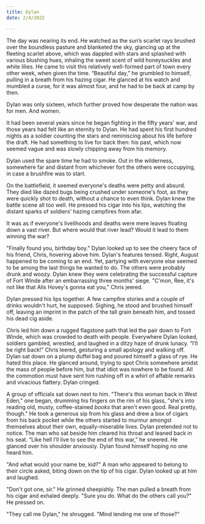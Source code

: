 ```yaml
---
title: Dylan
date: 2/4/2022

---
```


The day was nearing its end. He watched as the sun’s scarlet rays brushed over the boundless pasture and blanketed the sky, glancing up at the fleeting scarlet above, which was dappled with stars and splashed with various blushing hues, inhaling the sweet scent of wild honeysuckles and white lilies. He came to visit this relatively well-formed part of town every other week, when given the time. “Beautiful day,” he grumbled to himself, pulling in a breath from his hazing cigar. He glanced at his watch and mumbled a curse, for it was almost four, and he had to be back at camp by then.

Dylan was only sixteen, which further proved how desperate the nation was for men. And women.

It had been several years since he began fighting in the fifty years' war, and those years had felt like an eternity to Dylan. He had spent his first hundred nights as a soldier counting the stars and reminiscing about his life before the draft. He had something to live for back then: his past, which now seemed vague and was slowly chipping away from his memory.

Dylan used the spare time he had to smoke. Out in the wilderness, somewhere far and distant from whichever fort the others were occupying, in case a brushfire was to start.

On the battlefield, it seemed everyone's deaths were petty and absurd. They died like dazed bugs being crushed under someone's foot, as they were quickly shot to death, without a chance to even think. Dylan knew the battle scene all too well. He pressed his cigar into his lips, watching the distant sparks of soldiers' hazing campfires from afar.

It was as if everyone's livelihoods and deaths were mere leaves floating down a vast river. But where would that river lead? Would it lead to them winning the war?

"Finally found you, birthday boy." Dylan looked up to see the cheery face of his friend, Chris, hovering above him. Dylan's features tensed. Right, August happened to be coming to an end. Yet, partying with everyone else seemed to be among the last things he wanted to do. The others were probably drunk and woozy. Dylan knew they were celebrating the successful capture of Fort Winde after an embarrassing three months' siege. "C'mon, Ree, it's not like that Alis Hovey's gonna eat you," Chris jeered.

Dylan pressed his lips together. A few campfire stories and a couple of drinks wouldn't hurt, he supposed. Sighing, he stood and brushed himself off, leaving an imprint in the patch of the tall grain beneath him, and tossed his dead cig aside.

Chris led him down a rugged flagstone path that led the pair down to Fort Winde, which was crowded to death with people. Everywhere Dylan looked, soldiers gambled, wrestled, and laughed in a ditzy haze of drunk lunacy. “I’ll be right back!” Chris leered, gesturing a small apology and walking off. Dylan sat down on a plump duffel bag and poured himself a glass of rye. He hated this place. He glanced around, trying to spot Chris somewhere amidst the mass of people before him, but that idiot was nowhere to be found. All the commotion must have sent him rushing off in a whirl of affable remarks and vivacious flattery. Dylan cringed.

A group of officials sat down next to him. "There's this woman back in West Eden," one began, drumming his fingers on the rim of his glass, "she's into reading old, musty, coffee-stained *books* that aren't even good. Real pretty, though." He took a generous sip from his glass and drew a box of cigars from his back pocket while the others started to murmur amongst themselves about their own, equally-miserable lives. Dylan pretended not to notice. The man who sat beside him cleared his throat and leaned back in his seat. “Like hell I’ll live to see the end of this war,” he sneered. He glanced over his shoulder anxiously. Dylan found himself hoping no one heard him.

"And what would your name be, kid?" A man who appeared to belong to their circle asked, biting down on the tip of his cigar. Dylan looked up at him and laughed.

"Don't got one, sir." He grinned sheepishly. The man pulled a breath from his cigar and exhaled deeply. "Sure you do. What do the others call you?" He pressed on. 

"They call me Dylan," he shrugged. "Mind lending me one of those?"


